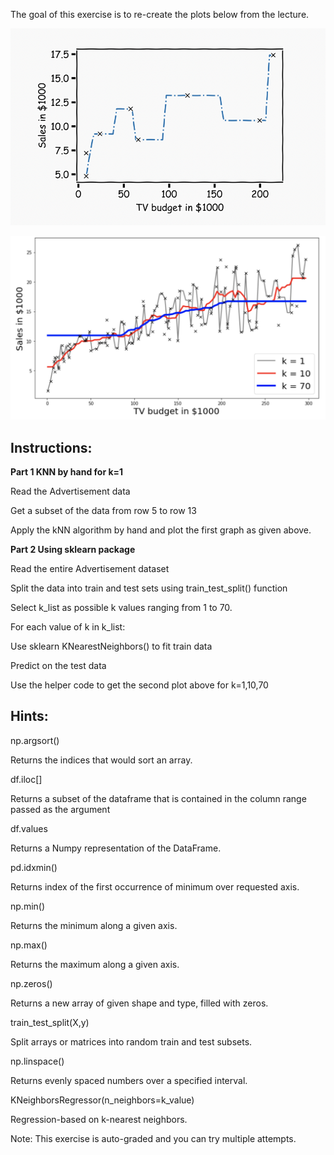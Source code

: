 The goal of this exercise is to re-create the plots below from the lecture. 



![img](plot.png)

![img](plot2.png)



## **Instructions:**

**Part 1 KNN by hand for k=1**

Read the Advertisement data 

Get a subset of the data from row 5 to row 13

Apply the kNN algorithm by hand and plot the first graph as given above.

**Part 2 Using sklearn package**

Read the entire Advertisement dataset

Split the data into train and test sets using train_test_split() function

Select k_list  as possible k values ranging from 1 to 70.

For each value of k in k_list:

Use sklearn KNearestNeighbors() to fit train data

Predict on the test data

Use the helper code to get the second plot above for k=1,10,70

## **Hints:** 

np.argsort()


Returns the indices that would sort an array. 

df.iloc[]

Returns a subset of the dataframe that is contained in the column range passed as the argument

df.values


Returns a Numpy representation of the DataFrame.

pd.idxmin()


Returns index of the first occurrence of minimum over requested axis.

np.min()


Returns the minimum along a given axis.

np.max()


Returns the maximum along a given axis.

np.zeros()

Returns a new array of given shape and type, filled with zeros.

train_test_split(X,y)


Split arrays or matrices into random train and test subsets. 

np.linspace()

Returns evenly spaced numbers over a specified interval.

KNeighborsRegressor(n_neighbors=k_value)

Regression-based on k-nearest neighbors. 

Note: This exercise is auto-graded and you can try multiple attempts. 